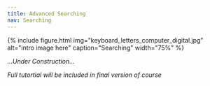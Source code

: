 ```yaml
---
title: Advanced Searching
nav: Searching
---
```


{% include figure.html img="keyboard_letters_computer_digital.jpg" alt="intro image here" caption="Searching" width="75%" %} 

*...Under Construction...*

*Full tutortial will be included in final version of course*
